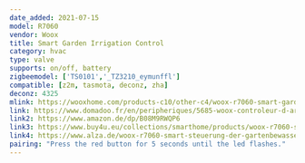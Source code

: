 ```yaml
---
date_added: 2021-07-15
model: R7060
vendor: Woox
title: Smart Garden Irrigation Control
category: hvac
type: valve
supports: on/off, battery
zigbeemodel: ['TS0101','_TZ3210_eymunffl']
compatible: [z2m, tasmota, deconz, zha]
deconz: 4325
mlink: https://wooxhome.com/products-c10/other-c4/woox-r7060-smart-garden-irrigation-control-p61
link: https://www.domadoo.fr/en/peripheriques/5685-woox-controleur-d-arrosage-intelligent-onoff-zigbee-30-8435606701198.html
link2: https://www.amazon.de/dp/B08M9RWQP6
link3: https://www.buy4u.eu/collections/smarthome/products/woox-r7060-smarthome-garden-bewasserungssteuerung-alexa-google-tuya-app-zigbee
link4: https://www.alza.de/woox-r7060-smart-steuerung-der-gartenbewasserung-d6219811.htm
pairing: "Press the red button for 5 seconds until the led flashes."
---
```

